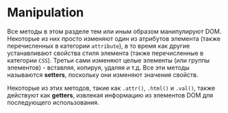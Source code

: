 # Manipulation
Все методы в этом разделе тем или иным образом манипулируют DOM. Некоторые из них просто изменяют один из атрибутов элемента (также перечисленных в категории `attribute`), в то время как другие устанавливают свойства стиля элемента (также перечисленные в категории `CSS`). Третьи сами изменяют целые элементы (или группы элементов) - вставляя, копируя, удаляя и т.д. Все эти методы называются  **setters**, поскольку они изменяют значения свойств.

Некоторые из этих методов, такие как `.attr()`, `.html()` и `.val()`, также действуют как **getters**, извлекая информацию из элементов DOM для последующего использования.
